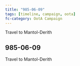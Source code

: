 ```yaml
---
title: "985-06-09"
tags: [timeline, campaign, oota]
fc-category: OotA Campaign
---
```

<span class='ob-timelines'
	data-date='985-06-09-00'
	data-title='Campaign: NAGA Adventures'
	data-class='orange'> Travel to Mantol-Derith </span>
## 985-06-09
Travel to Mantol-Derith
